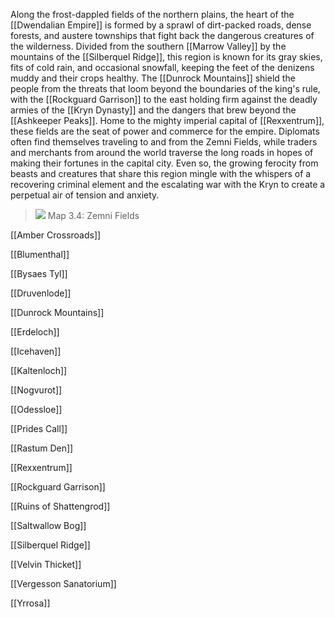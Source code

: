 Along the frost-dappled fields of the northern plains, the heart of the [[Dwendalian Empire]] is formed by a sprawl of dirt-packed roads, dense forests, and austere townships that fight back the dangerous creatures of the wilderness. Divided from the southern [[Marrow Valley]] by the mountains of the [[Silberquel Ridge]], this region is known for its gray skies, fits of cold rain, and occasional snowfall, keeping the feet of the denizens muddy and their crops healthy. The [[Dunrock Mountains]] shield the people from the threats that loom beyond the boundaries of the king's rule, with the [[Rockguard Garrison]] to the east holding firm against the deadly armies of the [[Kryn Dynasty]] and the dangers that brew beyond the [[Ashkeeper Peaks]]. Home to the mighty imperial capital of [[Rexxentrum]], these fields are the seat of power and commerce for the empire. Diplomats often find themselves traveling to and from the Zemni Fields, while traders and merchants from around the world traverse the long roads in hopes of making their fortunes in the capital city. Even so, the growing ferocity from beasts and creatures that share this region mingle with the whispers of a recovering criminal element and the escalating war with the Kryn to create a perpetual air of tension and anxiety.

> ![](https://media.dndbeyond.com/compendium-images/egtw/yDOyqyOocErRgYJK/3.4-Zemni-Fields.png)
> Map 3.4: Zemni Fields


[[Amber Crossroads]]

[[Blumenthal]]

[[Bysaes Tyl]]

[[Druvenlode]]

[[Dunrock Mountains]]

[[Erdeloch]]

[[Icehaven]]

[[Kaltenloch]]

[[Nogvurot]]

[[Odessloe]]

[[Prides Call]]

[[Rastum Den]]

[[Rexxentrum]]

[[Rockguard Garrison]]

[[Ruins of Shattengrod]]

[[Saltwallow Bog]]

[[Silberquel Ridge]]

[[Velvin Thicket]]

[[Vergesson Sanatorium]]

[[Yrrosa]]